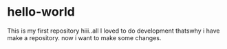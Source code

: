 # hello-world
This is my first repository
hiii..all I loved to do development thatswhy i have make a repository.
now i want to make some changes.
